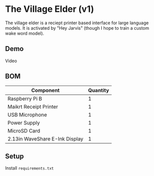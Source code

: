 # The Village Elder (v1)

The village elder is a reciept printer based interface for large language models. It is activated by "Hey Jarvis" (though I hope to train a custom wake word model). 

## Demo

Video

## BOM

| Component | Quantity |
|-----------|----------|
| Raspberry Pi B | 1 |
| Maikrt Receipt Printer | 1 |
| USB Microphone | 1 |
| Power Supply | 1 |
| MicroSD Card | 1 |
| 2.13in WaveShare E-Ink Display | 1 |

## Setup

Install `requirements.txt`

